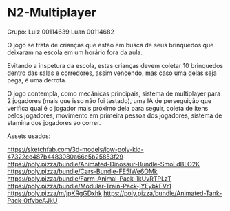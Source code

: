 # N2-Multiplayer

Grupo:
Luiz 00114639
Luan 00114682

O jogo se trata de crianças que estão em busca de seus brinquedos que deixaram na escola em um horário fora da aula.

Evitando a inspetura da escola, estas crianças devem coletar 10 brinquedos dentro das salas e corredores, assim vencendo, mas caso uma delas seja pega, é uma derrota.

O jogo contempla, como mecânicas principais, sistema de multiplayer para 2 jogadores (mais que isso não foi testado), uma IA de perseguição que verifica qual é o jogador mais próximo dela para seguir, coleta de itens pelos jogadores, movimento em primeira pessoa dos jogadores, sistema de stamina dos jogadores ao correr.

Assets usados:

https://sketchfab.com/3d-models/low-poly-kid-47322cc487b4483080a66e5b25853f29
https://poly.pizza/bundle/Animated-Dinosaur-Bundle-SmoLdBLO2K
https://poly.pizza/bundle/Cars-Bundle-FE5IWe6OMk
https://poly.pizza/bundle/Farm-Animal-Pack-1kUvRTPLzT
https://poly.pizza/bundle/Modular-Train-Pack-jYEybkFVr1
https://poly.pizza/m/jpKRgGDxhk
https://poly.pizza/bundle/Animated-Tank-Pack-0tfvbeAJkU
